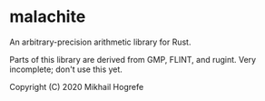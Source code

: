 # malachite
An arbitrary-precision arithmetic library for Rust.

Parts of this library are derived from GMP, FLINT, and rugint. Very incomplete; don't use this yet.

Copyright (C) 2020 Mikhail Hogrefe
